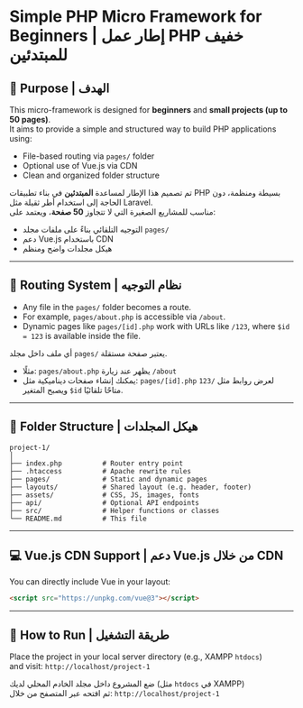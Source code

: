 # Simple PHP Micro Framework for Beginners | إطار عمل PHP خفيف للمبتدئين

## 🎯 Purpose | الهدف

This micro-framework is designed for **beginners** and **small projects (up to 50 pages)**.  
It aims to provide a simple and structured way to build PHP applications using:
- File-based routing via `pages/` folder
- Optional use of Vue.js via CDN
- Clean and organized folder structure

تم تصميم هذا الإطار لمساعدة **المبتدئين** في بناء تطبيقات PHP بسيطة ومنظمة، دون الحاجة إلى استخدام أطر ثقيلة مثل Laravel.  
مناسب للمشاريع الصغيرة التي لا تتجاوز **50 صفحة**، ويعتمد على:
- التوجيه التلقائي بناءً على ملفات مجلد `pages/`
- دعم Vue.js باستخدام CDN
- هيكل مجلدات واضح ومنظم

---

## 🧭 Routing System | نظام التوجيه

- Any file in the `pages/` folder becomes a route.
- For example, `pages/about.php` is accessible via `/about`.
- Dynamic pages like `pages/[id].php` work with URLs like `/123`, where `$id = 123` is available inside the file.

أي ملف داخل مجلد `pages/` يعتبر صفحة مستقلة.
- مثلًا: `pages/about.php` يظهر عند زيارة `/about`
- يمكنك إنشاء صفحات ديناميكية مثل: `pages/[id].php` لعرض روابط مثل `/123` ويصبح المتغير `$id` متاحًا تلقائيًا.

---

## 🔧 Folder Structure | هيكل المجلدات

```
project-1/
│
├── index.php          # Router entry point
├── .htaccess          # Apache rewrite rules
├── pages/             # Static and dynamic pages
├── layouts/           # Shared layout (e.g. header, footer)
├── assets/            # CSS, JS, images, fonts
├── api/               # Optional API endpoints
├── src/               # Helper functions or classes
└── README.md          # This file
```
---

## 💻 Vue.js CDN Support | دعم Vue.js من خلال CDN

You can directly include Vue in your layout:

```html
<script src="https://unpkg.com/vue@3"></script>
```

---

## 🚀 How to Run | طريقة التشغيل

Place the project in your local server directory (e.g., XAMPP `htdocs`)  
and visit: `http://localhost/project-1`

ضع المشروع داخل مجلد الخادم المحلي لديك (مثل `htdocs` في XAMPP)  
ثم افتحه عبر المتصفح من خلال: `http://localhost/project-1`